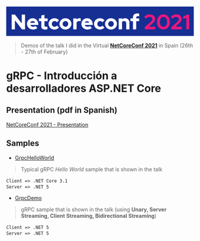 ![Logo](resources/images/logo.png)

> Demos of the talk I did in the Virtual **[NetCoreConf 2021](https://netcoreconf.com/)** in Spain (26th - 27th of February)


# **gRPC - Introducción a desarrolladores ASP.NET Core**

## **Presentation (pdf in Spanish)**

[NetCoreConf 2021 - Presentation](presentation.pdf)

## **Samples**

* [GrpcHelloWorld](src/GrpcHelloWorld)
 
> Typical gRPC *Hello World* sample that is shown in the talk
```
Client => .NET Core 3.1
Server => .NET 5
```

* [GrpcDemo](src/GrpcDemo)
> gRPC sample that is shown in the talk (using **Unary, Server Streaming, Client Streaming, Bidirectional Streaming**)
```
Client => .NET 5
Server => .NET 5
```
